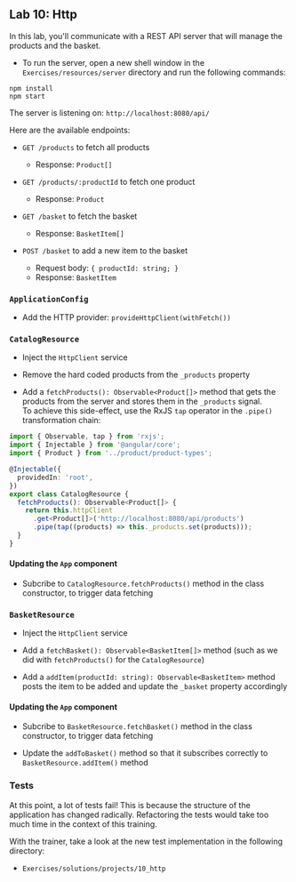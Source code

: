 ## Lab 10: Http

In this lab, you'll communicate with a REST API server that will manage the products and the basket.

- To run the server, open a new shell window in the `Exercises/resources/server` directory and run the following commands:

```shell
npm install
npm start
```

The server is listening on: `http://localhost:8080/api/`

Here are the available endpoints:

- `GET /products` to fetch all products
  - Response: `Product[]`

- `GET /products/:productId` to fetch one product
  - Response: `Product`

- `GET /basket` to fetch the basket
  - Response: `BasketItem[]`

- `POST /basket` to add a new item to the basket
  - Request body: `{ productId: string; }`
  - Response: `BasketItem`

### `ApplicationConfig`

- Add the HTTP provider: `provideHttpClient(withFetch())`



### `CatalogResource`

- Inject the `HttpClient` service

- Remove the hard coded products from the `_products` property

- Add a `fetchProducts(): Observable<Product[]>` method that gets the products from the server and stores them in the `_products` signal.<br />
  To achieve this side-effect, use the RxJS `tap` operator in the `.pipe()` transformation chain:

```ts
import { Observable, tap } from 'rxjs';
import { Injectable } from '@angular/core';
import { Product } from '../product/product-types';

@Injectable({
  providedIn: 'root',
})
export class CatalogResource {
  fetchProducts(): Observable<Product[]> {
    return this.httpClient
      .get<Product[]>('http://localhost:8080/api/products')
      .pipe(tap((products) => this._products.set(products)));
  }
}
```

#### Updating the `App` component

- Subcribe to `CatalogResource.fetchProducts()` method in the class constructor, to trigger data fetching

### `BasketResource`

- Inject the `HttpClient` service

- Add a `fetchBasket(): Observable<BasketItem[]>` method (such as we did with `fetchProducts()` for the `CatalogResource`)

- Add a `addItem(productId: string): Observable<BasketItem>` method posts the item to be added and update the `_basket` property accordingly

#### Updating the `App` component

- Subcribe to `BasketResource.fetchBasket()` method in the class constructor, to trigger data fetching

- Update the `addToBasket()` method so that it subscribes correctly to `BasketResource.addItem()` method

### Tests

At this point, a lot of tests fail!
This is because the structure of the application has changed radically.
Refactoring the tests would take too much time in the context of this training.

With the trainer, take a look at the new test implementation in the following directory:
  - `Exercises/solutions/projects/10_http`

